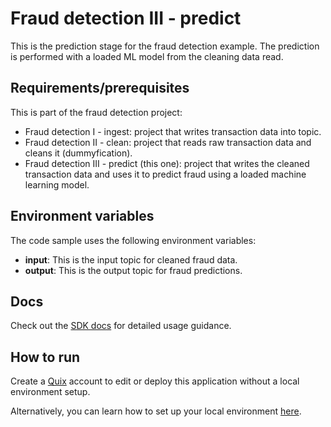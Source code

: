 # Fraud detection III - predict

This is the prediction stage for the fraud detection example. The prediction is performed with a loaded ML model from the cleaning data read.

## Requirements/prerequisites

This is part of the fraud detection project:

- Fraud detection I - ingest: project that writes transaction data into topic.
- Fraud detection II - clean: project that reads raw transaction data and cleans it (dummyfication). 
- Fraud detection III - predict (this one): project that writes the cleaned transaction data and uses it to predict fraud using a loaded machine learning model. 

## Environment variables

The code sample uses the following environment variables:

- **input**: This is the input topic for cleaned fraud data.
- **output**: This is the output topic for fraud predictions.

## Docs

Check out the [SDK docs](https://quix.io/docs/sdk/introduction.html) for detailed usage guidance.

## How to run
Create a [Quix](https://portal.platform.quix.ai/self-sign-up?xlink=github) account to edit or deploy this application without a local environment setup.

Alternatively, you can learn how to set up your local environment [here](https://quix.io/docs/sdk/python-setup.html).


